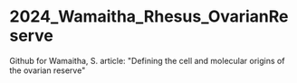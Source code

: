 # 2024_Wamaitha_Rhesus_OvarianReserve
Github for Wamaitha, S. article: "Defining the cell and molecular origins of the ovarian reserve" 
